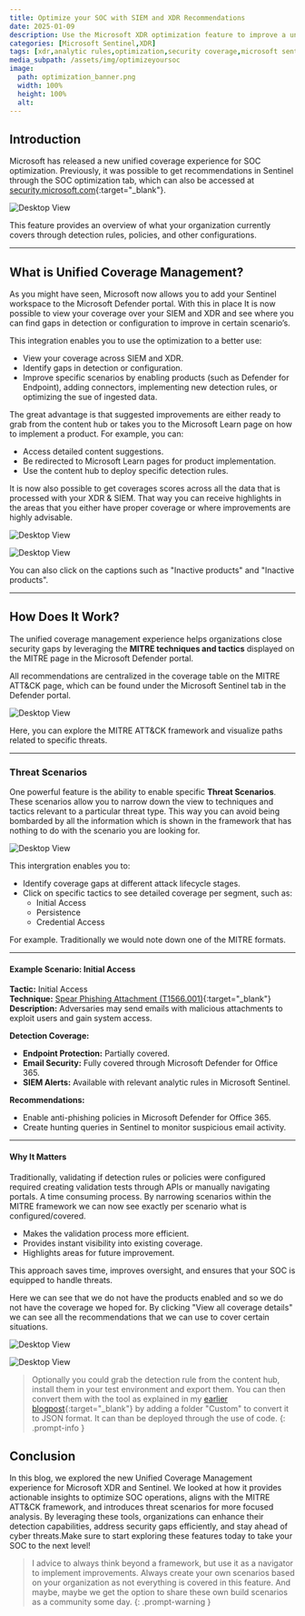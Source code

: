 ```yaml
---
title: Optimize your SOC with SIEM and XDR Recommendations
date: 2025-01-09
description: Use the Microsoft XDR optimization feature to improve a unified SIEM and XDR environment
categories: [Microsoft Sentinel,XDR]
tags: [xdr,analytic rules,optimization,security coverage,microsoft sentinel,mitre] # TAG names should always be lowercase
media_subpath: /assets/img/optimizeyoursoc
image:
  path: optimization_banner.png
  width: 100%
  height: 100%
  alt:
---
```

## Introduction

Microsoft has released a new unified coverage experience for SOC optimization. Previously, it was possible to get recommendations in Sentinel through the SOC optimization tab, which can also be accessed at [security.microsoft.com](https://security.microsoft.com){:target="_blank"}.

![Desktop View](SOC_optimization_button.png)

This feature provides an overview of what your organization currently covers through detection rules, policies, and other configurations.

---

## What is Unified Coverage Management?

As you might have seen, Microsoft now allows you to add your Sentinel workspace to the Microsoft Defender portal. With this in place It is now possible to view your coverage over your SIEM and XDR and see where you can find gaps in detection or configuration to improve in certain scenario’s.

This integration enables you to use the optimization to a better use:

- View your coverage across SIEM and XDR.
- Identify gaps in detection or configuration.
- Improve specific scenarios by enabling products (such as Defender for Endpoint), adding connectors, implementing new detection rules, or optimizing the sue of ingested data.

The great advantage is that suggested improvements are either ready to grab from the content hub or takes you to the Microsoft Learn page on how to implement a product. For example, you can:

- Access detailed content suggestions.
- Be redirected to Microsoft Learn pages for product implementation.
- Use the content hub to deploy specific detection rules.

It is now also possible to get coverages scores across all the data that is processed with your XDR & SIEM. That way you can receive highlights in the areas that you either have proper coverage or where improvements are highly advisable. 

![Desktop View](current-recommended.png) 

![Desktop View](different-view-indicator.png)

You can also click on the captions such as "Inactive products" and "Inactive products".

---

## How Does It Work?

The unified coverage management experience helps organizations close security gaps by leveraging the **MITRE techniques and tactics** displayed on the MITRE page in the Microsoft Defender portal. 

All recommendations are centralized in the coverage table on the MITRE ATT&CK page, which can be found under the Microsoft Sentinel tab in the Defender portal.

![Desktop View](MITRE_ATTCK_page.png)

Here, you can explore the MITRE ATT&CK framework and visualize paths related to specific threats.

---

### Threat Scenarios

One powerful feature is the ability to enable specific **Threat Scenarios**. These scenarios allow you to narrow down the view to techniques and tactics relevant to a particular threat type. This way you can avoid being bombarded by all the information which is shown in the framework that has nothing to do with the scenario you are looking for. 

![Desktop View](Enable_TS_MITRE.png)

This intergration enables you to:

- Identify coverage gaps at different attack lifecycle stages.
- Click on specific tactics to see detailed coverage per segment, such as:
  - Initial Access
  - Persistence
  - Credential Access

For example. Traditionally we would note down one of the MITRE formats. 

---

#### Example Scenario: Initial Access

**Tactic:** Initial Access  
**Technique:** [Spear Phishing Attachment (T1566.001)](https://attack.mitre.org/techniques/T1566/001/){:target="_blank"} 
**Description:** Adversaries may send emails with malicious attachments to exploit users and gain system access.  

**Detection Coverage:**
- **Endpoint Protection:** Partially covered.
- **Email Security:** Fully covered through Microsoft Defender for Office 365.
- **SIEM Alerts:** Available with relevant analytic rules in Microsoft Sentinel.

**Recommendations:**
- Enable anti-phishing policies in Microsoft Defender for Office 365.
- Create hunting queries in Sentinel to monitor suspicious email activity.

---

#### Why It Matters

Traditionally, validating if detection rules or policies were configured required creating validation tests through APIs or manually navigating portals. A time consuming process. By narrowing scenarios within the MITRE framework we can now see exactly per scenario what is configured/covered.

- Makes the validation process more efficient.
- Provides instant visibility into existing coverage.
- Highlights areas for future improvement.

This approach saves time, improves oversight, and ensures that your SOC is equipped to handle threats.

Here we can see that we do not have the products enabled and so we do not have the coverage we hoped for. By clicking "View all coverage details" we can see all the recommendations that we can use to cover certain situations.

![Desktop View](techniques_overview.png)

![Desktop View](full-threat-overview.png)

> Optionally you could grab the detection rule from the content hub, install them in your test environment and export them. You can then convert them with the tool as explained in my [earlier blogpost](https://azurewithtom.com/posts/Generate-ready-to-use-analytic-rules/){:target="_blank"} by adding a folder "Custom" to convert it to JSON format. It can than be deployed through the use of code.
{: .prompt-info }

## Conclusion
In this blog, we explored the new Unified Coverage Management experience for Microsoft XDR and Sentinel. We looked at how it provides actionable insights to optimize SOC operations, aligns with the MITRE ATT&CK framework, and introduces threat scenarios for more focused analysis. By leveraging these tools, organizations can enhance their detection capabilities, address security gaps efficiently, and stay ahead of cyber threats.Make sure to start exploring these features today to take your SOC to the next level!

> I advice to always think beyond a framework, but use it as a navigator to implement improvements. Always create your own scenarios based on your organization as not everything is covered in this feature. And maybe, maybe we get the option to share these own build scenarios as a community some day.
{: .prompt-warning }

